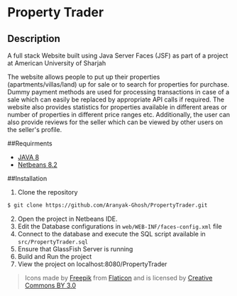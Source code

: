 # Property Trader

## Description
A full stack Website built using Java Server Faces (JSF) as part of a project at American University of Sharjah

The website allows people to put up their properties (apartments/villas/land) up for sale or to search for properties for purchase. Dummy payment methods are used for processing transactions in case of a sale which can easily be replaced by appropriate API calls if required. The website also provides statistics for properties available in different areas or number of properties in different price ranges etc. Additionally, the user can also provide reviews for the seller which can be viewed by other users on the seller's profile.

##Requirments
* [JAVA 8](https://www.java.com/en/download/)
* [Netbeans 8.2](https://netbeans.org/downloads/8.2/)

##Installation
1. Clone the repository
```bash
$ git clone https://github.com/Aranyak-Ghosh/PropertyTrader.git
```
2. Open the project in Netbeans IDE.
3. Edit the Database configurations in `web/WEB-INF/faces-config.xml` file
4. Connect to the database and execute the SQL script available in `src/PropertyTrader.sql`
5. Ensure that GlassFish Server is running
6. Build and Run the project
7. View the project on localhost:8080/PropertyTrader

>Icons made by [Freepik](https://www.freepik.com/) from [Flaticon](https://www.flaticon.com/) and is licensed by [Creative Commons BY 3.0](http://creativecommons.org/licenses/by/3.0/) 